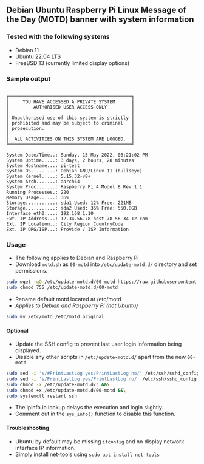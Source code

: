 ## Debian Ubuntu Raspberry Pi Linux Message of the Day (MOTD) banner with system information

### Tested with the following systems
* Debian 11
* Ubuntu 22.04 LTS
* FreeBSD 13 (currently limited display options)

### Sample output
```terminal

╔═════════════════════════════════════════════╗
║     YOU HAVE ACCESSED A PRIVATE SYSTEM      ║
║         AUTHORISED USER ACCESS ONLY         ║
║                                             ║
║ Unauthorised use of this system is strictly ║
║ prohibited and may be subject to criminal   ║
║ prosecution.                                ║
║                                             ║
║  ALL ACTIVITIES ON THIS SYSTEM ARE LOGGED.  ║
╚═════════════════════════════════════════════╝

System Date/Time..: Sunday, 15 May 2022, 06:21:02 PM
System Uptime.....: 3 days, 2 hours, 28 minutes
System Hostname...: pi-test
System OS.........: Debian GNU/Linux 11 (bullseye)
System Kernel.....: 5.15.32-v8+
System Arch.......: aarch64
System Proc.......: Raspberry Pi 4 Model B Rev 1.1
Running Processes.: 220
Memory Usage......: 36%
Storage...........: sda1 Used: 12% Free: 221MB
Storage...........: sda2 Used: 36% Free: 550.8GB
Interface eth0....: 192.168.1.10
Ext. IP Address...: 12.34.56.78 host-78-56-34-12.com
Ext. IP Location..: City Region CountryCode
Ext. IP ORG/ISP...: Provide / ISP Information

```


### Usage
* The following applies to Debian and Raspberry Pi
* Download `motd.sh` as `00-motd` into `/etc/update-motd.d/` directory and set permissions.
```sh
sudo wget -qO /etc/update-motd.d/00-motd https://raw.githubusercontent.com/bradsec/motd/main/motd.sh &&\
sudo chmod 755 /etc/update-motd.d/00-motd
```

* Rename default motd located at /etc/motd
* *Applies to Debian and Raspberry Pi (not Ubuntu)* 
```sh
sudo mv /etc/motd /etc/motd.original
```

#### Optional
* Update the SSH config to prevent last user login information being displayed.
* Disable any other scripts in `/etc/update-motd.d/` apart from the new `00-motd`  
```sh
sudo sed -i 's/#PrintLastLog yes/PrintLastLog no/' /etc/ssh/sshd_config &&\
sudo sed -i 's/PrintLastLog yes/PrintLastLog no/' /etc/ssh/sshd_config &&\
sudo chmod -x /etc/update-motd.d/* &&\
sudo chmod +x /etc/update-motd.d/00-motd &&\
sudo systemctl restart ssh
```
* The ipinfo.io lookup delays the execution and login slightly.
* Comment out in the `sys_info()` function to disable this function.


#### Troubleshooting
* Ubuntu by default may be missing `ifconfig` and no display network interface IP information.
* Simply install net-tools using `sudo apt install net-tools`  

